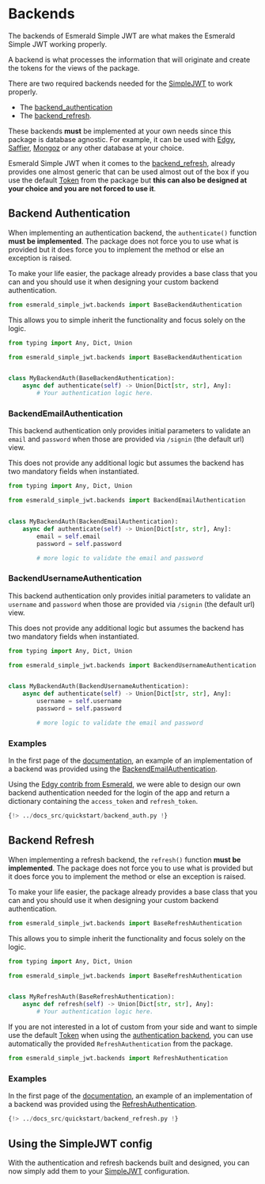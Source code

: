# Backends

The backends of Esmerald Simple JWT are what makes the Esmerald Simple JWT working properly.

A backend is what processes the information that will originate and create the tokens for the
views of the package.

There are two required backends needed for the [SimpleJWT](./simple-jwt.md) to work properly.

* The [backend_authentication](#backend-authentication)
* The [backend_refresh](#backend-refresh).

These backends **must** be implemented at your own needs since this package is database agnostic.
For example, it can be used with [Edgy](https://edgy.tarsild.io), [Saffier](https://saffier.tarsild.io),
[Mongoz](https://mongoz.tarsild.io) or any other database at your choice.

Esmerald Simple JWT when it comes to the [backend_refresh](#backend-refresh), already provides one
almost generic that can be used almost out of the box if you use the default [Token](./token.md) from
the package but **this can also be designed at your choice and you are not forced to use it**.

## Backend Authentication

When implementing an authentication backend, the `authenticate()` function **must be implemented**. The package does
not force you to use what is provided but it does force you to implement the method or else an
exception is raised.

To make your life easier, the package already provides a base class that you can and you should use
it when designing your custom backend authentication.

```python
from esmerald_simple_jwt.backends import BaseBackendAuthentication
```

This allows you to simple inherit the functionality and focus solely on the logic.

```python
from typing import Any, Dict, Union

from esmerald_simple_jwt.backends import BaseBackendAuthentication


class MyBackendAuth(BaseBackendAuthentication):
    async def authenticate(self) -> Union[Dict[str, str], Any]:
        # Your authentication logic here.
```

### BackendEmailAuthentication

This backend authentication only provides initial parameters to validate an `email` and `password`
when those are provided via `/signin` (the default url) view.

This does not provide any additional logic but assumes the backend has two mandatory fields when
instantiated.

```python
from typing import Any, Dict, Union

from esmerald_simple_jwt.backends import BackendEmailAuthentication


class MyBackendAuth(BackendEmailAuthentication):
    async def authenticate(self) -> Union[Dict[str, str], Any]:
        email = self.email
        password = self.password

        # more logic to validate the email and password
```

### BackendUsernameAuthentication

This backend authentication only provides initial parameters to validate an `username` and `password`
when those are provided via `/signin` (the default url) view.

This does not provide any additional logic but assumes the backend has two mandatory fields when
instantiated.

```python
from typing import Any, Dict, Union

from esmerald_simple_jwt.backends import BackendUsernameAuthentication


class MyBackendAuth(BackendUsernameAuthentication):
    async def authenticate(self) -> Union[Dict[str, str], Any]:
        username = self.username
        password = self.password

        # more logic to validate the email and password
```

### Examples

In the first page of the [documentation](./index.md), an example of an implementation of a backend
was provided using the [BackendEmailAuthentication](#backendemailauthentication).

Using the [Edgy contrib from Esmerald](https://esmerald.dev/databases/edgy/models/), we were able to
design our own backend authentication needed for the login of the app and return a dictionary containing
the `access_token` and `refresh_token`.

```python title="myapp/apps/accounts/backends.py"
{!> ../docs_src/quickstart/backend_auth.py !}
```

## Backend Refresh

When implementing a refresh backend, the `refresh()` function **must be implemented**. The package does
not force you to use what is provided but it does force you to implement the method or else an
exception is raised.

To make your life easier, the package already provides a base class that you can and you should use
it when designing your custom backend authentication.

```python
from esmerald_simple_jwt.backends import BaseRefreshAuthentication
```

This allows you to simple inherit the functionality and focus solely on the logic.

```python
from typing import Any, Dict, Union

from esmerald_simple_jwt.backends import BaseRefreshAuthentication


class MyRefreshAuth(BaseRefreshAuthentication):
    async def refresh(self) -> Union[Dict[str, str], Any]:
        # Your authentication logic here.
```

If you are not interested in a lot of custom from your side and want to simple use the default [Token](./token.md)
when using the [authentication backend](#backend-authentication), you can use automatically the provided
`RefreshAuthentication` from the package.

```python
from esmerald_simple_jwt.backends import RefreshAuthentication
```

### Examples

In the first page of the [documentation](./index.md), an example of an implementation of a backend
was provided using the [RefreshAuthentication](#backend-refresh).

```python
{!> ../docs_src/quickstart/backend_refresh.py !}
```

## Using the SimpleJWT config

With the authentication and refresh backends built and designed, you can now simply add them to your
[SimpleJWT](./simple-jwt.md) configuration.
